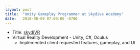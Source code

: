 ```yaml
---
layout: post
title:  "Unity Gameplay Programmer at Skydive Academy"
date:   2018-08-09 07:00:00 -0700
---
```


* Title: <a href="http://www.skydiveacademy.com/skydivr-index/#skydivr-mobile" target="_blank">skydiVR</a>
* Virtual Reality Development - Unity, C#, Oculus
    * Implemented client requested features, gameplay, and UI
